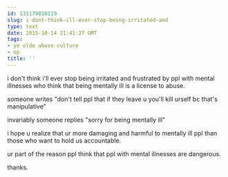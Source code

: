 ```yaml
---
id: 131179010119
slug: i-dont-think-ill-ever-stop-being-irritated-and
type: text
date: 2015-10-14 21:41:27 GMT
tags:
- ye olde abuse culture
- op
title: ''
---
```

i don't think i'll ever stop being irritated and frustrated by ppl with mental illnesses who think that being mentally ill is a license to abuse.

someone writes "don't tell ppl that if they leave u you'll kill urself bc that's manipulative"

invariably someone replies "sorry for being mentally ill"

i hope u realize that ur more damaging and harmful to mentally ill ppl than those who want to hold us accountable.

ur part of the reason ppl think that ppl with mental illnesses are dangerous.

thanks.
